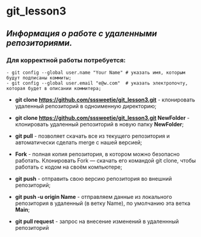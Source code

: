 # git_lesson3
##  _Информация о работе с удаленными репозиториями._
### Для корректной работы потребуется:
    - git config --global user.name "Your Name" # указать имя, которым будут подписаны коммиты;
    - git config --global user.email "e@w.com"  # указать электропочту, которая будет в описании коммитера;
- **git clone https://github.com/sssweetie/git_lesson3.git** - клонировать удаленный репозиторий в одноименную директорию;

- **git clone https://github.com/sssweetie/git_lesson3.git NewFolder** - клонировать удаленный репозиторий в новую папку **NewFolder**;

- **git pull** - позволяет скачать все из текущего репозитория и автоматически сделать merge с нашей версией; 

- **Fork** - полная копия репозитория, в котором  можно безопасно работать. Клонировать Fork — скачать его командой git clone, чтобы работать с кодом на своём компьютере;

- **git push** - отправить свою версию репозитория во внешний репозиторий;

- **git push -u origin Name** - отправляем данные из локального репозитория в удаленный (в ветку Name), по умолчанию эта ветка **Main**;

- **git pull request** - запрос на внесение изменений в удаленнный репозиторий 